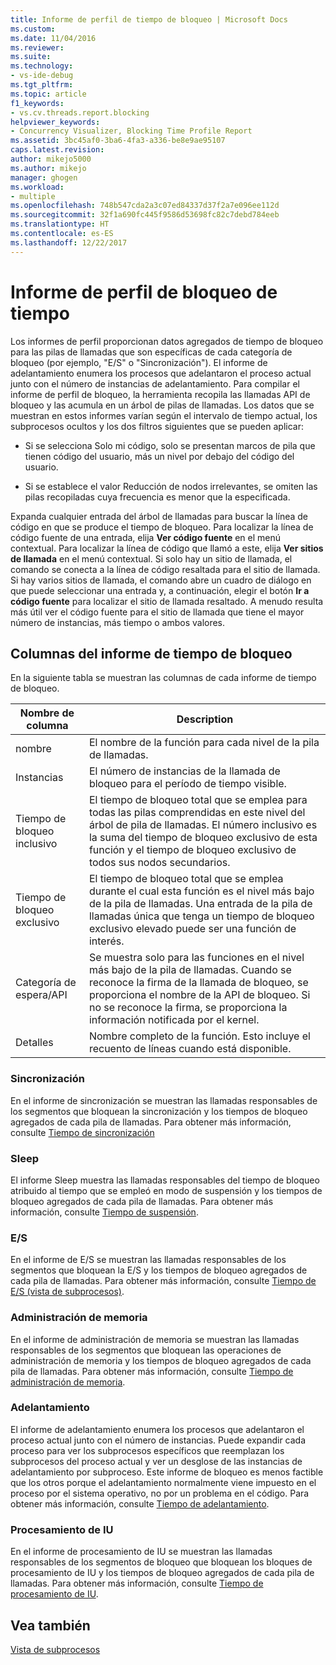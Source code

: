 ```yaml
---
title: Informe de perfil de tiempo de bloqueo | Microsoft Docs
ms.custom: 
ms.date: 11/04/2016
ms.reviewer: 
ms.suite: 
ms.technology:
- vs-ide-debug
ms.tgt_pltfrm: 
ms.topic: article
f1_keywords:
- vs.cv.threads.report.blocking
helpviewer_keywords:
- Concurrency Visualizer, Blocking Time Profile Report
ms.assetid: 3bc45af0-3ba6-4fa3-a336-be8e9ae95107
caps.latest.revision: 
author: mikejo5000
ms.author: mikejo
manager: ghogen
ms.workload:
- multiple
ms.openlocfilehash: 748b547cda2a3c07ed84337d37f2a7e096ee112d
ms.sourcegitcommit: 32f1a690fc445f9586d53698fc82c7debd784eeb
ms.translationtype: HT
ms.contentlocale: es-ES
ms.lasthandoff: 12/22/2017
---
```

# <a name="blocking-time-profile-report"></a>Informe de perfil de bloqueo de tiempo
Los informes de perfil proporcionan datos agregados de tiempo de bloqueo para las pilas de llamadas que son específicas de cada categoría de bloqueo (por ejemplo, "E/S" o "Sincronización"). El informe de adelantamiento enumera los procesos que adelantaron el proceso actual junto con el número de instancias de adelantamiento. Para compilar el informe de perfil de bloqueo, la herramienta recopila las llamadas API de bloqueo y las acumula en un árbol de pilas de llamadas. Los datos que se muestran en estos informes varían según el intervalo de tiempo actual, los subprocesos ocultos y los dos filtros siguientes que se pueden aplicar:  
  
-   Si se selecciona Solo mi código, solo se presentan marcos de pila que tienen código del usuario, más un nivel por debajo del código del usuario.  
  
-   Si se establece el valor Reducción de nodos irrelevantes, se omiten las pilas recopiladas cuya frecuencia es menor que la especificada.  
  
 Expanda cualquier entrada del árbol de llamadas para buscar la línea de código en que se produce el tiempo de bloqueo. Para localizar la línea de código fuente de una entrada, elija **Ver código fuente** en el menú contextual. Para localizar la línea de código que llamó a este, elija **Ver sitios de llamada** en el menú contextual. Si solo hay un sitio de llamada, el comando se conecta a la línea de código resaltada para el sitio de llamada. Si hay varios sitios de llamada, el comando abre un cuadro de diálogo en que puede seleccionar una entrada y, a continuación, elegir el botón **Ir a código fuente** para localizar el sitio de llamada resaltado. A menudo resulta más útil ver el código fuente para el sitio de llamada que tiene el mayor número de instancias, más tiempo o ambos valores.  
  
## <a name="blocking-time-report-columns"></a>Columnas del informe de tiempo de bloqueo  
 En la siguiente tabla se muestran las columnas de cada informe de tiempo de bloqueo.  
  
|Nombre de columna|Description|  
|-----------------|-----------------|  
|nombre|El nombre de la función para cada nivel de la pila de llamadas.|  
|Instancias|El número de instancias de la llamada de bloqueo para el período de tiempo visible.|  
|Tiempo de bloqueo inclusivo|El tiempo de bloqueo total que se emplea para todas las pilas comprendidas en este nivel del árbol de pila de llamadas. El número inclusivo es la suma del tiempo de bloqueo exclusivo de esta función y el tiempo de bloqueo exclusivo de todos sus nodos secundarios.|  
|Tiempo de bloqueo exclusivo|El tiempo de bloqueo total que se emplea durante el cual esta función es el nivel más bajo de la pila de llamadas. Una entrada de la pila de llamadas única que tenga un tiempo de bloqueo exclusivo elevado puede ser una función de interés.|  
|Categoría de espera/API|Se muestra solo para las funciones en el nivel más bajo de la pila de llamadas. Cuando se reconoce la firma de la llamada de bloqueo, se proporciona el nombre de la API de bloqueo. Si no se reconoce la firma, se proporciona la información notificada por el kernel.|  
|Detalles|Nombre completo de la función. Esto incluye el recuento de líneas cuando está disponible.|  
  
### <a name="synchronization"></a>Sincronización  
 En el informe de sincronización se muestran las llamadas responsables de los segmentos que bloquean la sincronización y los tiempos de bloqueo agregados de cada pila de llamadas. Para obtener más información, consulte [Tiempo de sincronización](../profiling/synchronization-time.md)  
  
### <a name="sleep"></a>Sleep  
 El informe Sleep muestra las llamadas responsables del tiempo de bloqueo atribuido al tiempo que se empleó en modo de suspensión y los tiempos de bloqueo agregados de cada pila de llamadas. Para obtener más información, consulte [Tiempo de suspensión](../profiling/sleep-time.md).  
  
### <a name="io"></a>E/S  
 En el informe de E/S se muestran las llamadas responsables de los segmentos que bloquean la E/S y los tiempos de bloqueo agregados de cada pila de llamadas. Para obtener más información, consulte [Tiempo de E/S (vista de subprocesos)](../profiling/i-o-time-threads-view.md).  
  
### <a name="memory-management"></a>Administración de memoria  
 En el informe de administración de memoria se muestran las llamadas responsables de los segmentos que bloquean las operaciones de administración de memoria y los tiempos de bloqueo agregados de cada pila de llamadas. Para obtener más información, consulte [Tiempo de administración de memoria](../profiling/memory-management-time.md).  
  
### <a name="preemption"></a>Adelantamiento  
 El informe de adelantamiento enumera los procesos que adelantaron el proceso actual junto con el número de instancias.  Puede expandir cada proceso para ver los subprocesos específicos que reemplazan los subprocesos del proceso actual y ver un desglose de las instancias de adelantamiento por subproceso. Este informe de bloqueo es menos factible que los otros porque el adelantamiento normalmente viene impuesto en el proceso por el sistema operativo, no por un problema en el código. Para obtener más información, consulte [Tiempo de adelantamiento](../profiling/preemption-time.md).  
  
### <a name="ui-processing"></a>Procesamiento de IU  
 En el informe de procesamiento de IU se muestran las llamadas responsables de los segmentos de bloqueo que bloquean los bloques de procesamiento de IU y los tiempos de bloqueo agregados de cada pila de llamadas. Para obtener más información, consulte [Tiempo de procesamiento de IU](../profiling/ui-processing-time.md).  
  
## <a name="see-also"></a>Vea también  
 [Vista de subprocesos](../profiling/threads-view-parallel-performance.md)